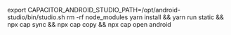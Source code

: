 export CAPACITOR_ANDROID_STUDIO_PATH=/opt/android-studio/bin/studio.sh
rm -rf node_modules
yarn install && yarn run static && npx cap sync && npx cap copy && npx cap open android